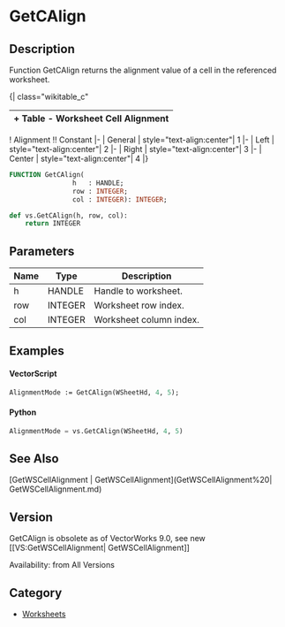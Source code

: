 # GetCAlign

## Description
Function GetCAlign returns the alignment value of a cell in the referenced worksheet. 


{| class="wikitable_c"

|+ Table - Worksheet Cell Alignment
|- 
! Alignment !! Constant
|- 
| General
| style="text-align:center"| 1
|- 
| Left
| style="text-align:center"| 2
|- 
| Right
| style="text-align:center"| 3
|- 
| Center
| style="text-align:center"| 4
|}

```pascal
FUNCTION GetCAlign(
				h   : HANDLE;
				row : INTEGER;
				col : INTEGER): INTEGER;
```

```python
def vs.GetCAlign(h, row, col):
    return INTEGER
```

## Parameters
|Name|Type|Description|
|---|---|---|
|h|HANDLE|Handle to worksheet.|
|row|INTEGER|Worksheet row index.|
|col|INTEGER|Worksheet column index.|

## Examples
#### VectorScript ####
```pascal
AlignmentMode := GetCAlign(WSheetHd, 4, 5);
```
#### Python ####
```python
AlignmentMode = vs.GetCAlign(WSheetHd, 4, 5)
```

## See Also
[GetWSCellAlignment | GetWSCellAlignment](GetWSCellAlignment%20| GetWSCellAlignment.md)

## Version
GetCAlign is obsolete as of VectorWorks 9.0, see new [[VS:GetWSCellAlignment| GetWSCellAlignment]]

Availability: from All Versions

## Category
* [Worksheets](../Categories/Worksheets.md)

